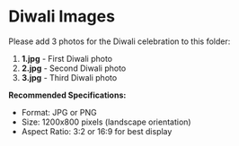 # Diwali Images

Please add 3 photos for the Diwali celebration to this folder:

1. **1.jpg** - First Diwali photo
2. **2.jpg** - Second Diwali photo
3. **3.jpg** - Third Diwali photo

**Recommended Specifications:**
- Format: JPG or PNG
- Size: 1200x800 pixels (landscape orientation)
- Aspect Ratio: 3:2 or 16:9 for best display

